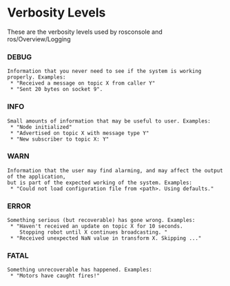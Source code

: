 # Verbosity Levels
These are the verbosity levels used by rosconsole and ros/Overview/Logging

### DEBUG
```
Information that you never need to see if the system is working properly. Examples:
 * "Received a message on topic X from caller Y"
 * "Sent 20 bytes on socket 9".
```
### INFO
```
Small amounts of information that may be useful to user. Examples:
 * "Node initialized"
 * "Advertised on topic X with message type Y"
 * "New subscriber to topic X: Y"
```
### WARN
```
Information that the user may find alarming, and may affect the output of the application, 
but is part of the expected working of the system. Examples:
 * "Could not load configuration file from <path>. Using defaults."
```
### ERROR
```
Something serious (but recoverable) has gone wrong. Examples:
 * "Haven't received an update on topic X for 10 seconds. 
    Stopping robot until X continues broadcasting. "
 * "Received unexpected NaN value in transform X. Skipping ..."
```
### FATAL
```
Something unrecoverable has happened. Examples:
 * "Motors have caught fires!"
```
